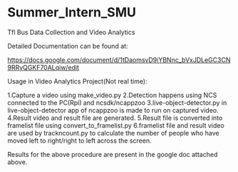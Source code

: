 # Summer_Intern_SMU
Tfl Bus Data Collection and Video Analytics


Detailed Documentation can be found at:

https://docs.google.com/document/d/1tDaomsvD9iYBNnc_bVxJDLeGC3CN9RRyQGKF70ALqiw/edit


Usage in Video Analytics Project(Not real time):

1.Capture a video using make_video.py
2.Detection happens using NCS connected to the PC(Rpi) and ncsdk/ncappzoo
3.live-object-detector.py in live-object-detector app of ncappzoo is made to run on captured video.
4.Result video and result file are generated.
5.Result file is converted into framelist file using convert_to_framelist.py
6.framelist file and result video are used by trackncount.py to calculate the number of people 
  who have moved left to right/right to left across the screen.
  
 Results for the above procedure are present in the google doc attached above.
